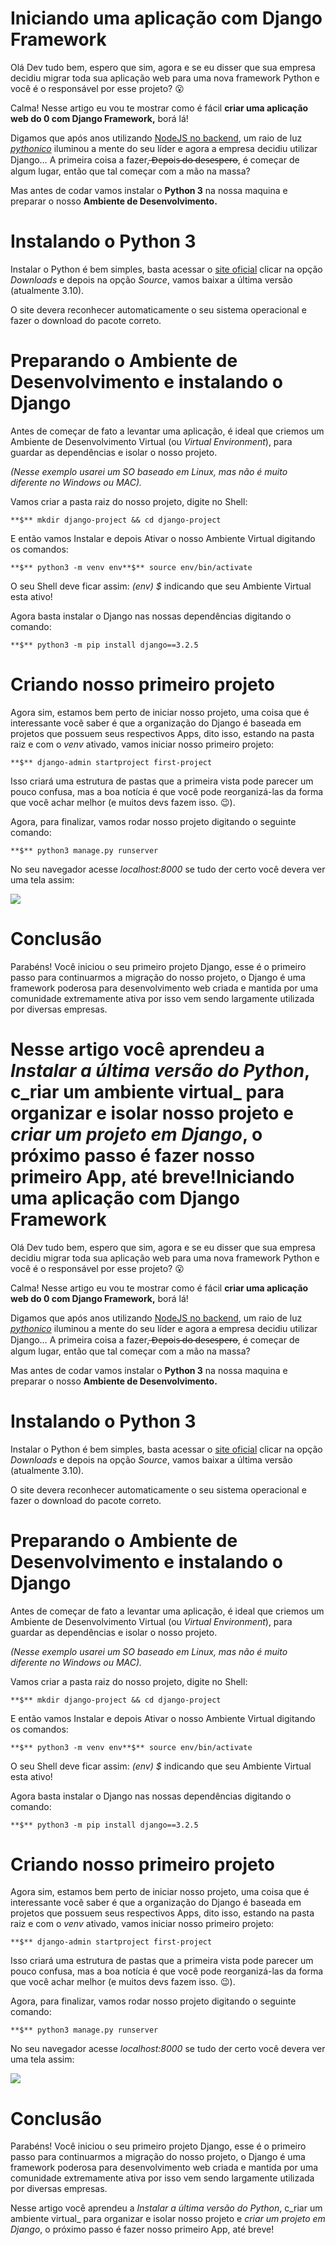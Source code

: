 Iniciando uma aplicação com Django Framework
============================================

Olá Dev tudo bem, espero que sim, agora e se eu disser que sua empresa decidiu migrar toda sua aplicação web para uma nova framework Python e você é o responsável por esse projeto? 😮

Calma! Nesse artigo eu vou te mostrar como é fácil **criar uma aplicação web do 0 com Django Framework,** borá lá!

Digamos que após anos utilizando [NodeJS no backend](https://medium.com/sequelize-a-solução-para-seus-relacionamentos-7d6756c81c17), um raio de luz [_pythonico_](https://stackoverflow.com/questions/25011078/what-does-pythonic-mean) iluminou a mente do seu líder e agora a empresa decidiu utilizar Django… A primeira coisa a fazer, ̶D̶e̶p̶o̶is̶ ̶d̶o̶ ̶d̶e̶s̶e̶s̶p̶e̶r̶o̶, é começar de algum lugar, então que tal começar com a mão na massa?

Mas antes de codar vamos instalar o **Python 3** na nossa maquina e preparar o nosso **Ambiente de Desenvolvimento.**

Instalando o Python 3
=====================

Instalar o Python é bem simples, basta acessar o [site oficial](https://www.python.org/downloads/) clicar na opção _Downloads_ e depois na opção _Source_, vamos baixar a última versão (atualmente 3.10).

O site devera reconhecer automaticamente o seu sistema operacional e fazer o download do pacote correto.

Preparando o Ambiente de Desenvolvimento e instalando o Django
==============================================================

Antes de começar de fato a levantar uma aplicação, é ideal que criemos um Ambiente de Desenvolvimento Virtual (ou _Virtual Environment_), para guardar as dependências e isolar o nosso projeto.

_(Nesse exemplo usarei um SO baseado em Linux, mas não é muito diferente no Windows ou MAC)._

Vamos criar a pasta raiz do nosso projeto, digite no Shell:

```
**$** mkdir django-project && cd django-project
```

E então vamos Instalar e depois Ativar o nosso Ambiente Virtual digitando os comandos:

```
**$** python3 -m venv env**$** source env/bin/activate
```

O seu Shell deve ficar assim: _(env) $_ indicando que seu Ambiente Virtual esta ativo!

Agora basta instalar o Django nas nossas dependências digitando o comando:

```
**$** python3 -m pip install django==3.2.5
```

Criando nosso primeiro projeto
==============================

Agora sim, estamos bem perto de iniciar nosso projeto, uma coisa que é interessante você saber é que a organização do Django é baseada em projetos que possuem seus respectivos Apps, dito isso, estando na pasta raiz e com o _venv_ ativado, vamos iniciar nosso primeiro projeto:

```
**$** django-admin startproject first-project
```

Isso criará uma estrutura de pastas que a primeira vista pode parecer um pouco confusa, mas a boa notícia é que você pode reorganizá-las da forma que você achar melhor (e muitos devs fazem isso. 😉).

Agora, para finalizar, vamos rodar nosso projeto digitando o seguinte comando:

```
**$** python3 manage.py runserver
```

No seu navegador acesse _localhost:8000_ se tudo der certo você devera ver uma tela assim:

![](https://miro.medium.com/max/1400/0*Z1Gp0-vvGPWh5d6s)

Conclusão
=========

Parabéns! Você iniciou o seu primeiro projeto Django, esse é o primeiro passo para continuarmos a migração do nosso projeto, o Django é uma framework poderosa para desenvolvimento web criada e mantida por uma comunidade extremamente ativa por isso vem sendo largamente utilizada por diversas empresas.

Nesse artigo você aprendeu a _Instalar a última versão do Python_, c_riar um ambiente virtual_ para organizar e isolar nosso projeto e _criar um projeto em Django_, o próximo passo é fazer nosso primeiro App, até breve!Iniciando uma aplicação com Django Framework
============================================

Olá Dev tudo bem, espero que sim, agora e se eu disser que sua empresa decidiu migrar toda sua aplicação web para uma nova framework Python e você é o responsável por esse projeto? 😮

Calma! Nesse artigo eu vou te mostrar como é fácil **criar uma aplicação web do 0 com Django Framework,** borá lá!

Digamos que após anos utilizando [NodeJS no backend](https://medium.com/sequelize-a-solução-para-seus-relacionamentos-7d6756c81c17), um raio de luz [_pythonico_](https://stackoverflow.com/questions/25011078/what-does-pythonic-mean) iluminou a mente do seu líder e agora a empresa decidiu utilizar Django… A primeira coisa a fazer, ̶D̶e̶p̶o̶is̶ ̶d̶o̶ ̶d̶e̶s̶e̶s̶p̶e̶r̶o̶, é começar de algum lugar, então que tal começar com a mão na massa?

Mas antes de codar vamos instalar o **Python 3** na nossa maquina e preparar o nosso **Ambiente de Desenvolvimento.**

Instalando o Python 3
=====================

Instalar o Python é bem simples, basta acessar o [site oficial](https://www.python.org/downloads/) clicar na opção _Downloads_ e depois na opção _Source_, vamos baixar a última versão (atualmente 3.10).

O site devera reconhecer automaticamente o seu sistema operacional e fazer o download do pacote correto.

Preparando o Ambiente de Desenvolvimento e instalando o Django
==============================================================

Antes de começar de fato a levantar uma aplicação, é ideal que criemos um Ambiente de Desenvolvimento Virtual (ou _Virtual Environment_), para guardar as dependências e isolar o nosso projeto.

_(Nesse exemplo usarei um SO baseado em Linux, mas não é muito diferente no Windows ou MAC)._

Vamos criar a pasta raiz do nosso projeto, digite no Shell:

```
**$** mkdir django-project && cd django-project
```

E então vamos Instalar e depois Ativar o nosso Ambiente Virtual digitando os comandos:

```
**$** python3 -m venv env**$** source env/bin/activate
```

O seu Shell deve ficar assim: _(env) $_ indicando que seu Ambiente Virtual esta ativo!

Agora basta instalar o Django nas nossas dependências digitando o comando:

```
**$** python3 -m pip install django==3.2.5
```

Criando nosso primeiro projeto
==============================

Agora sim, estamos bem perto de iniciar nosso projeto, uma coisa que é interessante você saber é que a organização do Django é baseada em projetos que possuem seus respectivos Apps, dito isso, estando na pasta raiz e com o _venv_ ativado, vamos iniciar nosso primeiro projeto:

```
**$** django-admin startproject first-project
```

Isso criará uma estrutura de pastas que a primeira vista pode parecer um pouco confusa, mas a boa notícia é que você pode reorganizá-las da forma que você achar melhor (e muitos devs fazem isso. 😉).

Agora, para finalizar, vamos rodar nosso projeto digitando o seguinte comando:

```
**$** python3 manage.py runserver
```

No seu navegador acesse _localhost:8000_ se tudo der certo você devera ver uma tela assim:

![](https://miro.medium.com/max/1400/0*Z1Gp0-vvGPWh5d6s)

Conclusão
=========

Parabéns! Você iniciou o seu primeiro projeto Django, esse é o primeiro passo para continuarmos a migração do nosso projeto, o Django é uma framework poderosa para desenvolvimento web criada e mantida por uma comunidade extremamente ativa por isso vem sendo largamente utilizada por diversas empresas.

Nesse artigo você aprendeu a _Instalar a última versão do Python_, c_riar um ambiente virtual_ para organizar e isolar nosso projeto e _criar um projeto em Django_, o próximo passo é fazer nosso primeiro App, até breve!